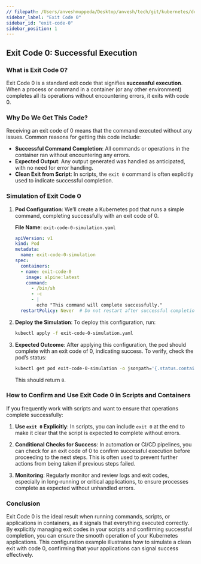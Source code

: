 ```yaml
---
// filepath: /Users/anveshmuppeda/Desktop/anvesh/tech/git/kubernetes/docs/012-troubleshoot/exit-code-0/exit-code-0.md
sidebar_label: "Exit Code 0"
sidebar_id: "exit-code-0"
sidebar_position: 1
---
```


## Exit Code 0: Successful Execution

### What is Exit Code 0?
Exit Code 0 is a standard exit code that signifies **successful execution**. When a process or command in a container (or any other environment) completes all its operations without encountering errors, it exits with code 0.

### Why Do We Get This Code?
Receiving an exit code of 0 means that the command executed without any issues. Common reasons for getting this code include:

- **Successful Command Completion**: All commands or operations in the container ran without encountering any errors.
- **Expected Output**: Any output generated was handled as anticipated, with no need for error handling.
- **Clean Exit from Script**: In scripts, the `exit 0` command is often explicitly used to indicate successful completion.

### Simulation of Exit Code 0

1. **Pod Configuration**:
   We’ll create a Kubernetes pod that runs a simple command, completing successfully with an exit code of 0.

   **File Name**: `exit-code-0-simulation.yaml`

   ```yaml
   apiVersion: v1
   kind: Pod
   metadata:
     name: exit-code-0-simulation
   spec:
     containers:
     - name: exit-code-0
       image: alpine:latest
       command:
         - /bin/sh
         - -c
         - |
           echo "This command will complete successfully."
     restartPolicy: Never  # Do not restart after successful completion
   ```

2. **Deploy the Simulation**:
   To deploy this configuration, run:
   ```bash
   kubectl apply -f exit-code-0-simulation.yaml
   ```

3. **Expected Outcome**:
   After applying this configuration, the pod should complete with an exit code of 0, indicating success. To verify, check the pod’s status:
   ```bash
   kubectl get pod exit-code-0-simulation -o jsonpath='{.status.containerStatuses[0].state.terminated.exitCode}'
   ```
   This should return `0`.

### How to Confirm and Use Exit Code 0 in Scripts and Containers

If you frequently work with scripts and want to ensure that operations complete successfully:

1. **Use `exit 0` Explicitly**:
   In scripts, you can include `exit 0` at the end to make it clear that the script is expected to complete without errors.

2. **Conditional Checks for Success**:
   In automation or CI/CD pipelines, you can check for an exit code of 0 to confirm successful execution before proceeding to the next steps. This is often used to prevent further actions from being taken if previous steps failed.

3. **Monitoring**:
   Regularly monitor and review logs and exit codes, especially in long-running or critical applications, to ensure processes complete as expected without unhandled errors.

### Conclusion
Exit Code 0 is the ideal result when running commands, scripts, or applications in containers, as it signals that everything executed correctly. By explicitly managing exit codes in your scripts and confirming successful completion, you can ensure the smooth operation of your Kubernetes applications. This configuration example illustrates how to simulate a clean exit with code 0, confirming that your applications can signal success effectively.
